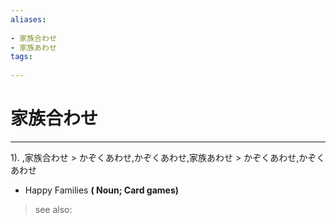 ```yaml
---
aliases:
    
- 家族合わせ
- 家族あわせ
tags:
    
---
```


# 家族合わせ
---
1).
,家族合わせ > かぞくあわせ,かぞくあわせ,家族あわせ > かぞくあわせ,かぞくあわせ

- Happy Families
**( Noun; Card games)**
> see also: 
            